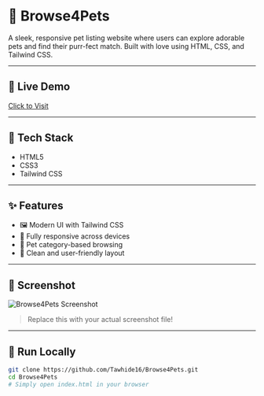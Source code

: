 # 🐶 Browse4Pets

A sleek, responsive pet listing website where users can explore adorable pets and find their purr-fect match. Built with love using HTML, CSS, and Tailwind CSS.

---

## 🔗 Live Demo  
[Click to Visit](https://your-live-site-url.com)

---

## 🧰 Tech Stack

- HTML5
- CSS3
- Tailwind CSS

---

## ✨ Features

- 🖼️ Modern UI with Tailwind CSS
- 📱 Fully responsive across devices
- 🐾 Pet category-based browsing
- 💖 Clean and user-friendly layout

---

## 📸 Screenshot

![Browse4Pets Screenshot](./assets/imagess.png)

> Replace this with your actual screenshot file!

---

## 🚀 Run Locally

```bash
git clone https://github.com/Tawhide16/Browse4Pets.git
cd Browse4Pets
# Simply open index.html in your browser
